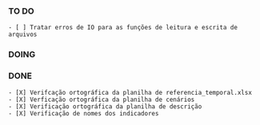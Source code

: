 ### TO DO
    - [ ] Tratar erros de IO para as funções de leitura e escrita de arquivos
### DOING

### DONE
    - [X] Verifcação ortográfica da planilha de referencia_temporal.xlsx
    - [X] Verficação ortográfica da planilha de cenários
    - [X] Verificação ortográfica da planilha de descrição
    - [X] Verificação de nomes dos indicadores
